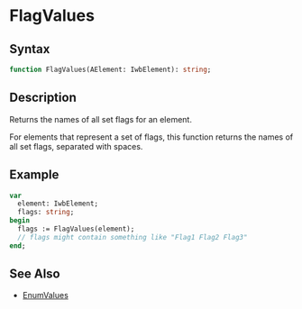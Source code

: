 # FlagValues

## Syntax

```pascal
function FlagValues(AElement: IwbElement): string;
```

## Description

Returns the names of all set flags for an element.

For elements that represent a set of flags, this function returns the names of all set flags, separated with spaces.

## Example

```pascal
var
  element: IwbElement;
  flags: string;
begin
  flags := FlagValues(element);
  // flags might contain something like "Flag1 Flag2 Flag3"
end;
```

## See Also

- [EnumValues](IwbElement_EnumValues.md)
